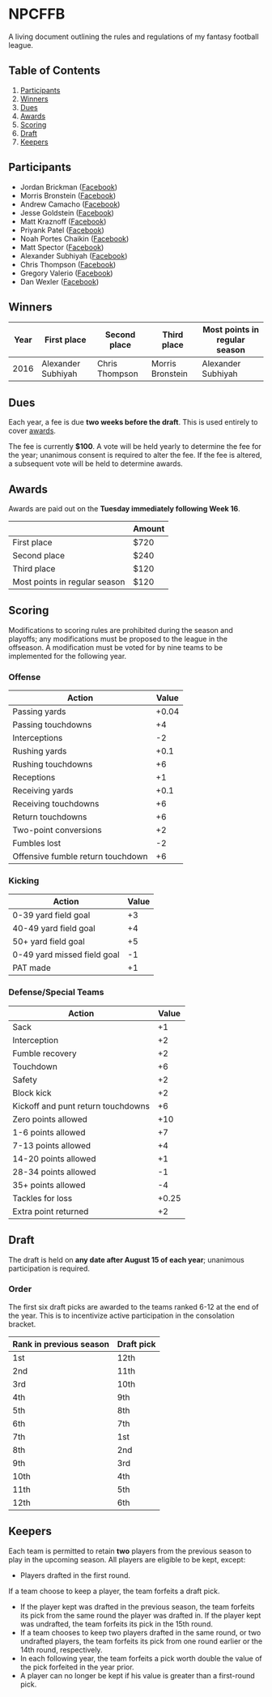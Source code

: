 # NPCFFB

A living document outlining the rules and regulations of my fantasy football league.

## Table of Contents

1. [Participants](#participants)
1. [Winners](#winners)
1. [Dues](#dues)
1. [Awards](#award)
1. [Scoring](#scoring)
1. [Draft](#draft)
1. [Keepers](#keepers)

## Participants

- Jordan Brickman ([Facebook](https://facebook.com/jabrickman914))
- Morris Bronstein ([Facebook](https://facebook.com/morris.bronstein))
- Andrew Camacho  ([Facebook](https://facebook.com/andrew.camacho.12))
- Jesse Goldstein ([Facebook](https://facebook.com/jesse.goldstein90))
- Matt Kraznoff ([Facebook](https://facebook.com/matthew.krasnoff))
- Priyank Patel ([Facebook](https://facebook.com/pripats))
- Noah Portes Chaikin ([Facebook](https://facebook.com/nporteschaikin))
- Matt Spector ([Facebook](https://facebook.com/matt.spector.3))
- Alexander Subhiyah ([Facebook](https://facebook.com/alexander.subhiyah))
- Chris Thompson ([Facebook](https://facebook.com/cjthompson26))
- Gregory Valerio ([Facebook](https://facebook.com/gregory.boumtjeboumtje))
- Dan Wexler ([Facebook](https://facebook.com/dan.wexler.56))

## Winners

| Year | First place | Second place | Third place | Most points in regular season |
| --- | --- | --- | --- | --- |
| 2016 | Alexander Subhiyah | Chris Thompson | Morris Bronstein | Alexander Subhiyah |

## Dues

Each year, a fee is due **two weeks before the draft**. This is used entirely to cover [awards](#awards).

The fee is currently **$100**. A vote will be held yearly to determine the fee for the year; unanimous consent is required to alter the fee. If the fee is altered, a subsequent vote will be held to determine awards.

## Awards

Awards are paid out on the **Tuesday immediately following Week 16**.

| | Amount |
| --- | --- |
| First place | $720 |
| Second place | $240 |
| Third place | $120 |
| Most points in regular season | $120 |

## Scoring

Modifications to scoring rules are prohibited during the season and playoffs; any modifications must be proposed to the league in the offseason. A modification must be voted for by nine teams to be implemented for the following year.

### Offense

| Action | Value |
| --- | --- |
| Passing yards | +0.04
| Passing touchdowns | +4 |
| Interceptions | -2 |
| Rushing yards | +0.1 |
| Rushing touchdowns | +6 |
| Receptions | +1 |
| Receiving yards | +0.1 |
| Receiving touchdowns | +6 |
| Return touchdowns | +6 |
| Two-point conversions | +2 |
| Fumbles lost | -2 |
| Offensive fumble return touchdown | +6 |

### Kicking

| Action | Value |
| --- | --- |
| 0-39 yard field goal | +3 |
| 40-49 yard field goal | +4 |
| 50+ yard field goal | +5 |
| 0-49 yard missed field goal | -1 |
| PAT made | +1 |

### Defense/Special Teams

| Action | Value |
| --- | --- |
| Sack | +1 |
| Interception | +2 |
| Fumble recovery | +2 |
| Touchdown | +6 |
| Safety | +2 |
| Block kick | +2 |
| Kickoff and punt return touchdowns | +6 |
| Zero points allowed | +10 |
| 1-6 points allowed | +7 |
| 7-13 points allowed | +4 |
| 14-20 points allowed | +1 |
| 28-34 points allowed | -1 |
| 35+ points allowed | -4 |
| Tackles for loss | +0.25 |
| Extra point returned | +2 |

## Draft

The draft is held on **any date after August 15 of each year**; unanimous participation is required. 

### Order

The first six draft picks are awarded to the teams ranked 6-12 at the end of the year. This is to incentivize active participation in the consolation bracket.

| Rank in previous season | Draft pick |
| --- | --- |
| 1st | 12th |
| 2nd | 11th |
| 3rd | 10th |
| 4th | 9th |
| 5th | 8th |
| 6th | 7th |
| 7th | 1st |
| 8th | 2nd |
| 9th | 3rd |
| 10th | 4th |
| 11th | 5th |
| 12th | 6th |

## Keepers

Each team is permitted to retain **two** players from the previous season to play in the upcoming season. All players are eligible to be kept, except:

- Players drafted in the first round.

If a team choose to keep a player, the team forfeits a draft pick.

- If the player kept was drafted in the previous season, the team forfeits its pick from the same round the player was drafted in. If the player kept was undrafted, the team forfeits its pick in the 15th round.
- If a team chooses to keep two players drafted in the same round, or two undrafted players, the team forfeits its pick from one round earlier or the 14th round, respectively.
- In each following year, the team forfeits a pick worth double the value of the pick forfeited in the year prior.
- A player can no longer be kept if his value is greater than a first-round pick.
